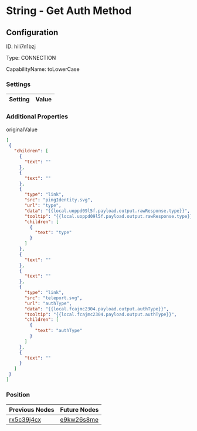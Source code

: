 # String - Get Auth Method
## Configuration
ID:  hili7n1bzj

Type: CONNECTION 

CapabilityName: toLowerCase

### Settings
| Setting | Value  |
| :------------------------ | ---------------------------------------- |
 




### Additional Properties
originalValue
 ```json 
[
  {
    "children": [
      {
        "text": ""
      },
      {
        "text": ""
      },
      {
        "type": "link",
        "src": "pingIdentity.svg",
        "url": "type",
        "data": "{{local.uoppd09l5f.payload.output.rawResponse.type}}",
        "tooltip": "{{local.uoppd09l5f.payload.output.rawResponse.type}}",
        "children": [
          {
            "text": "type"
          }
        ]
      },
      {
        "text": ""
      },
      {
        "text": ""
      },
      {
        "type": "link",
        "src": "teleport.svg",
        "url": "authType",
        "data": "{{local.fcajmc2304.payload.output.authType}}",
        "tooltip": "{{local.fcajmc2304.payload.output.authType}}",
        "children": [
          {
            "text": "authType"
          }
        ]
      },
      {
        "text": ""
      }
    ]
  }
]
```




### Position
| Previous Nodes | Future Nodes |
| :------------- | ------------ |
| [rx5c39j4cx](./rx5c39j4cx.md) | [e9kw26s8me](./e9kw26s8me.md) |